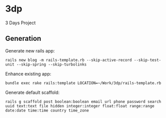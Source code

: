 # 3dp
3 Days Project

## Generation
Generate new rails app:
```shell
rails new blog -m rails-template.rb --skip-active-record --skip-test-unit --skip-spring --skip-turbolinks
```

Enhance existing app:
```shell
bundle exec rake rails:template LOCATION=~/Work/3dp/rails-template.rb
```

Generate default scaffold:
```shell
rails g scaffold post boolean:boolean email url phone password search uuid text:text file hidden integer:integer float:float range:range date:date time:time country time_zone
```
